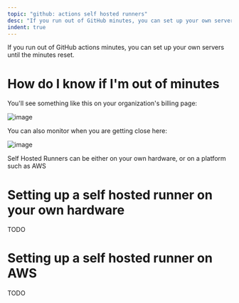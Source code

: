 ```yaml
---
topic: "github: actions self hosted runners"
desc: "If you run out of GitHub minutes, you can set up your own servers"
indent: true
---
```


If you run out of GitHub actions minutes, you can set up your own servers until the minutes reset.

# How do I know if I'm out of minutes

You'll see something like this on your organization's billing page:

![image](https://user-images.githubusercontent.com/1119017/153475562-d40f0135-7960-4388-9db3-f2a40b99610c.png)


You can also monitor when you are getting close here:

![image](https://user-images.githubusercontent.com/1119017/153475496-9ecc6b7f-ec0a-4e5a-a79f-589f9f5baace.png)


Self Hosted Runners can be either on your own hardware, or on a platform such as AWS

# Setting up a self hosted runner on your own hardware

TODO

# Setting up a self hosted runner on AWS

TODO
